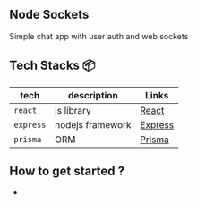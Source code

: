 ## Node Sockets
Simple chat app with user auth and web sockets

## Tech Stacks :package:

| tech      | description      | Links                             |
| --------- | ---------------- | --------------------------------- |
| `react`   | js library       | [React](https://react.dev/)       |
| `express` | nodejs framework | [Express](https://expressjs.com/) |
| `prisma`  | ORM              | [Prisma](https://www.prisma.io/) |

## How to get started ?
- 